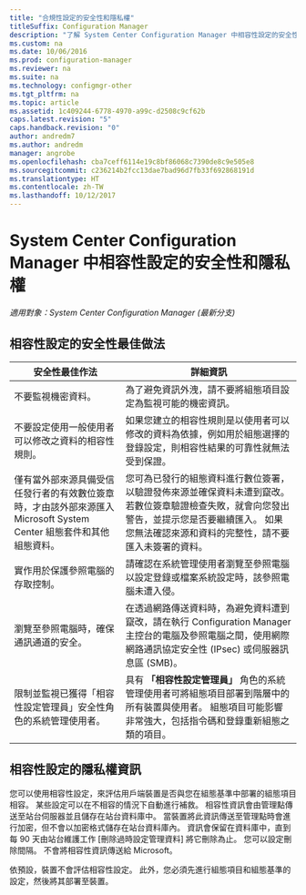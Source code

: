 ```yaml
---
title: "合規性設定的安全性和隱私權"
titleSuffix: Configuration Manager
description: "了解 System Center Configuration Manager 中相容性設定的安全性最佳作法。"
ms.custom: na
ms.date: 10/06/2016
ms.prod: configuration-manager
ms.reviewer: na
ms.suite: na
ms.technology: configmgr-other
ms.tgt_pltfrm: na
ms.topic: article
ms.assetid: 1c409244-6778-4970-a99c-d2508c9cf62b
caps.latest.revision: "5"
caps.handback.revision: "0"
author: andredm7
ms.author: andredm
manager: angrobe
ms.openlocfilehash: cba7ceff6114e19c8bf86068c7390de8c9e505e8
ms.sourcegitcommit: c236214b2fcc13dae7bad96d7fb33f692868191d
ms.translationtype: HT
ms.contentlocale: zh-TW
ms.lasthandoff: 10/12/2017
---
```

# <a name="security-and-privacy-for-compliance-settings-in-system-center-configuration-manager"></a>System Center Configuration Manager 中相容性設定的安全性和隱私權

*適用對象：System Center Configuration Manager (最新分支)*


## <a name="security-best-practices-for-compliance-settings"></a>相容性設定的安全性最佳做法  

|安全性最佳作法|詳細資訊|  
|----------------------------|----------------------|  
|不要監視機密資料。|為了避免資訊外洩，請不要將組態項目設定為監視可能的機密資訊。|  
|不要設定使用一般使用者可以修改之資料的相容性規則。|如果您建立的相容性規則是以使用者可以修改的資料為依據，例如用於組態選擇的登錄設定，則相容性結果的可靠性就無法受到保證。|  
|僅有當外部來源具備受信任發行者的有效數位簽章時，才由該外部來源匯入 Microsoft System Center 組態套件和其他組態資料。|您可為已發行的組態資料進行數位簽署，以驗證發佈來源並確保資料未遭到竄改。 若數位簽章驗證檢查失敗，就會向您發出警告，並提示您是否要繼續匯入。 如果您無法確認來源和資料的完整性，請不要匯入未簽署的資料。|  
|實作用於保護參照電腦的存取控制。|請確認在系統管理使用者瀏覽至參照電腦以設定登錄或檔案系統設定時，該參照電腦未遭入侵。|  
|瀏覽至參照電腦時，確保通訊通道的安全。|在透過網路傳送資料時，為避免資料遭到竄改，請在執行 Configuration Manager 主控台的電腦及參照電腦之間，使用網際網路通訊協定安全性 (IPsec) 或伺服器訊息區 (SMB)。|  
|限制並監視已獲得「相容性設定管理員」安全性角色的系統管理使用者。|具有 **「相容性設定管理員」** 角色的系統管理使用者可將組態項目部署到階層中的所有裝置與使用者。 組態項目可能影響非常強大，包括指令碼和登錄重新組態之類的項目。|  

## <a name="privacy-information-for-compliance-settings"></a>相容性設定的隱私權資訊  
 您可以使用相容性設定，來評估用戶端裝置是否與您在組態基準中部署的組態項目相容。 某些設定可以在不相容的情況下自動進行補救。 相容性資訊會由管理點傳送至站台伺服器並且儲存在站台資料庫中。 當裝置將此資訊傳送至管理點時會進行加密，但不會以加密格式儲存在站台資料庫內。 資訊會保留在資料庫中，直到每 90 天由站台維護工作 [刪除過時設定管理資料]  將它刪除為止。 您可以設定刪除間隔。 不會將相容性資訊傳送給 Microsoft。  

 依預設，裝置不會評估相容性設定。 此外，您必須先進行組態項目和組態基準的設定，然後將其部署至裝置。  
